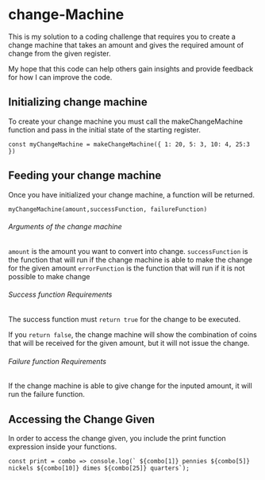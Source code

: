 # change-Machine
This is my solution to a coding challenge that requires you to create a change machine that takes an amount and gives the required amount of change from the given register.

My hope that this code can help others gain insights and provide feedback for how I can improve the code.

## Initializing change machine
To create your change machine you must call the makeChangeMachine function and pass in the initial state of the starting register.

`const myChangeMachine = makeChangeMachine({ 1: 20, 5: 3, 10: 4, 25:3 })`

## Feeding your change machine

Once you have initialized your change machine, a function will be returned. 

`myChangeMachine(amount,successFunction, failureFunction)`

###### Arguments of the change machine

`amount` is the amount you want to convert into change. 
`successFunction` is the function that will run if the change machine is able to make the change for the given amount
`errorFunction` is the function that will run if it is not possible to make change 

###### Success function Requirements

The success function must `return true` for the change to be executed. 

If you `return false`, the change machine will show the combination of coins that will be received for the given amount, but it will not issue the change.

###### Failure function Requirements

If the change machine is able to give change for the inputed amount, it will run the failure function. 

## Accessing the Change Given

In order to access the change given, you include the print function expression inside your functions.

```const print = combo => console.log(`
  ${combo[1]} pennies
  ${combo[5]} nickels
  ${combo[10]} dimes
  ${combo[25]} quarters`);```
  
  
